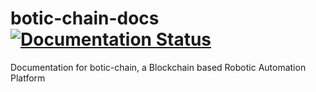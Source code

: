 # botic-chain-docs [![Documentation Status](https://readthedocs.org/projects/botic-chain/badge/?version=latest)](https://botic-chain.readthedocs.io/en/latest/?badge=latest)
Documentation for botic-chain, a Blockchain based Robotic Automation Platform 

